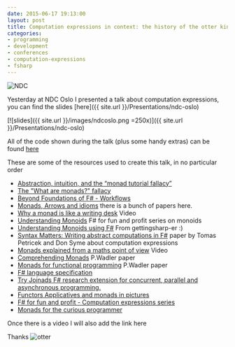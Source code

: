 ```yaml
---
date: 2015-06-17 19:13:00
layout: post
title: Computation expressions in context: the history of the otter king
categories:
- programming 
- development
- conferences
- computation-expressions
- fsharp
---
```


![NDC](http://i.imgur.com/aQkTWvT.png)

Yesterday at NDC Oslo I presented a talk about computation expressions, you can find the slides [here]({{ site.url }}/Presentations/ndc-oslo)

[![slides]({{ site.url }}/images/ndcoslo.png =250x)]({{ site.url }}/Presentations/ndc-oslo)

All of the code shown during the talk (plus some handy extras) can be found [here](https://github.com/Andrea/Presentations/tree/master/NDC_Oslo-ComputationExpressions)

These are some of the resources used to create this talk, in no particular order 

* [Abstraction, intuition, and the “monad tutorial fallacy”](https://byorgey.wordpress.com/2009/01/12/abstraction-intuition-and-the-monad-tutorial-fallacy/)
* [The "What are monads?" fallacy](http://two-wrongs.com/the-what-are-monads-fallacy)
* [Beyond Foundations of F# - Workflows](http://www.infoq.com/articles/pickering-fsharp-workflow)
* [Monads, Arrows and idioms](http://homepages.inf.ed.ac.uk/wadler/topics/monads.html) there is a bunch of papers here.
* [Why a monad is like a writing desk](http://www.infoq.com/presentations/Why-is-a-Monad-Like-a-Writing-Desk) Video 
* [Understanding Monoids](http://fsharpforfunandprofit.com/posts/monoids-without-tears/#series-toc) F# for fun and profit series on monoids
* [Understanding Monoids using F#](http://gettingsharper.de/2015/03/03/understanding-monoids-using-f/) From gettingsharp-er :)
* [Syntax Matters: Writing abstract computations in F#](http://tomasp.net/academic/papers/computation-zoo/syntax-matters.pdf) paper by Tomas Petricek and Don Syme about computation expressions
* [Monads explained from a maths point of view](https://www.youtube.com/watch?v=9fohXBj2UEI) Video
* [Comprehending Monads](http://ncatlab.org/nlab/files/WadlerMonads.pdf) P.Wadler paper
* [Monads for functional programming]((http://homepages.inf.ed.ac.uk/wadler/papers/marktoberdorf/baastad.pdf)) P.Wadler paper
* [F# language specification](http://fsharp.org/specs/language-spec/)
* [Try Joinads F# research extension for concurrent, parallel and asynchronous programming.](http://tryjoinads.org/index.html?computations/home.html)
* [Functors Applicatives and monads in pictures](http://adit.io/posts/2013-04-17-functors,_applicatives,_and_monads_in_pictures.html)
* [F# for fun and profit - Computation expressions series](http://fsharpforfunandprofit.com/posts/computation-expressions-intro/)
* [Monads for the curious programmer](http://bartoszmilewski.com/2011/01/09/monads-for-the-curious-programmer-part-1/)

Once there is a video I will also add the link here

Thanks 
![otter](http://www.cotswoldwildlifepark.co.uk/images/meet-animals/otter.jpg)
